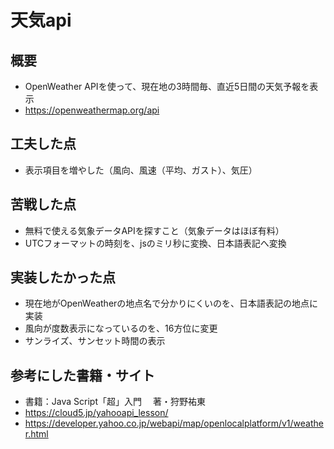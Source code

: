 # 天気api

## 概要
- OpenWeather APIを使って、現在地の3時間毎、直近5日間の天気予報を表示
- https://openweathermap.org/api

## 工夫した点
- 表示項目を増やした（風向、風速（平均、ガスト）、気圧）

## 苦戦した点
- 無料で使える気象データAPIを探すこと（気象データはほぼ有料）
- UTCフォーマットの時刻を、jsのミリ秒に変換、日本語表記へ変換

## 実装したかった点
- 現在地がOpenWeatherの地点名で分かりにくいのを、日本語表記の地点に実装
- 風向が度数表示になっているのを、16方位に変更
- サンライズ、サンセット時間の表示

## 参考にした書籍・サイト
- 書籍：Java Script「超」入門 　著・狩野祐東
- https://cloud5.jp/yahooapi_lesson/
- https://developer.yahoo.co.jp/webapi/map/openlocalplatform/v1/weather.html
